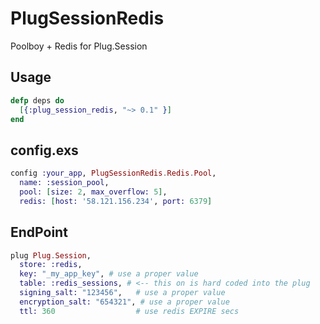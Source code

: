 PlugSessionRedis
================

Poolboy + Redis for Plug.Session

## Usage
```elixir
defp deps do
  [{:plug_session_redis, "~> 0.1" }]
end
```

## config.exs
```elixir
config :your_app, PlugSessionRedis.Redis.Pool,
  name: :session_pool,
  pool: [size: 2, max_overflow: 5],
  redis: [host: '58.121.156.234', port: 6379]
```

## EndPoint
```elixir
plug Plug.Session,
  store: :redis,
  key: "_my_app_key", # use a proper value 
  table: :redis_sessions, # <-- this on is hard coded into the plug
  signing_salt: "123456",   # use a proper value
  encryption_salt: "654321", # use a proper value
  ttl: 360                  # use redis EXPIRE secs
```
